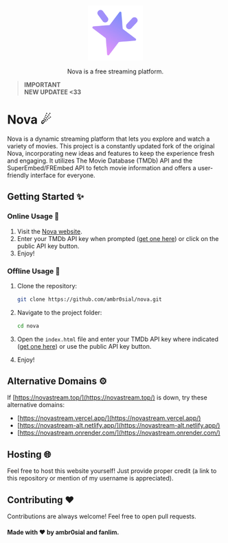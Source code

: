 
<p align="center">
  <a href="https://github.com/ambr0sial/nova"><img src="logo.png" alt="Nova" width="128" /></a>
</p>
<p align="center">
  Nova is a free streaming platform.
</p>

> **IMPORTANT**  
> **NEW UPDATEE <33**

# Nova ☄

Nova is a dynamic streaming platform that lets you explore and watch a variety of movies. This project is a constantly updated fork of the original Nova, incorporating new ideas and features to keep the experience fresh and engaging. It utilizes The Movie Database (TMDb) API and the SuperEmbed/FREmbed API to fetch movie information and offers a user-friendly interface for everyone.

## Getting Started ✨

### Online Usage 🎉

1. Visit the [Nova website](https://novastream.top/).
2. Enter your TMDb API key when prompted ([get one here](https://www.themoviedb.org/documentation/api)) or click on the public API key button.
3. Enjoy!

### Offline Usage 💾

1. Clone the repository:

   ```bash
   git clone https://github.com/ambr0sial/nova.git
   ```

2. Navigate to the project folder:

   ```bash
   cd nova
   ```

3. Open the `index.html` file and enter your TMDb API key where indicated ([get one here](https://www.themoviedb.org/documentation/api)) or use the public API key button.
4. Enjoy!

## Alternative Domains ⚙️

If [https://novastream.top/](https://novastream.top/) is down, try these alternative domains:

- [https://novastream.vercel.app/](https://novastream.vercel.app/)
- [https://novastream-alt.netlify.app/](https://novastream-alt.netlify.app/)
- [https://novastream.onrender.com/](https://novastream.onrender.com/)

## Hosting 🌐

Feel free to host this website yourself! Just provide proper credit (a link to this repository or mention of my username is appreciated).

## Contributing ❤

Contributions are always welcome! Feel free to open pull requests.

#### Made with ❤ by ambr0sial and fanlim.
